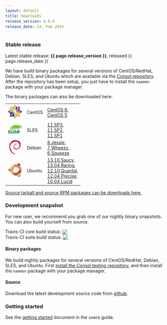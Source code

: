 ```yaml
---
layout: default
title: Downloads
release_version: 0.8.0
release_date: 14. Feb 2014
---
```


### Stable release

<div class="alert alert-success"><i class="glyphicon glyphicon-download-alt"></i> Latest stable release: <b>{{ page.release_version }}</b>, released {{ page.release_date }}</div>

We have build binary packages for several versions of CentOS/RedHat, Debian, SLES, and Ubuntu which are available
via the [Consol repository](http://labs.consol.de/repo/stable/). After the repository has been setup, you just
have to  install the `naemon` package with your package manager.

The binary packages can also be downloaded here:

<table>
 <tr>
   <td><img src="../images/centos.png"></td>
   <td>CentOS</td>
   <td>
        <a href="http://labs.consol.de/naemon/release/v{{ page.release_version }}/rhel6/">CentOS 6</a>,<br>
        <a href="http://labs.consol.de/naemon/release/v{{ page.release_version }}/rhel5/">CentOS 5</a>
   </td>
 </tr>
 <tr>
   <td><img src="../images/sles.jpg"></td>
   <td>SLES</td>
   <td>
        <a href="http://labs.consol.de/naemon/release/v{{ page.release_version }}/sles11sp3/">11 SP3</a>,<br>
        <a href="http://labs.consol.de/naemon/release/v{{ page.release_version }}/sles11sp2/">11 SP2</a>,<br>
        <a href="http://labs.consol.de/naemon/release/v{{ page.release_version }}/sles11sp1/">11 SP1</a>
   </td>
 </tr>
 <tr>
   <td><img src="../images/debian.png"></td>
   <td>Debian</td>
   <td>
        <a href="http://labs.consol.de/naemon/release/v{{ page.release_version }}/debian8/">8 Jessie</a>,<br>
        <a href="http://labs.consol.de/naemon/release/v{{ page.release_version }}/debian7/">7 Wheezy</a>,<br>
        <a href="http://labs.consol.de/naemon/release/v{{ page.release_version }}/debian6/">6 Squeeze</a>
   </td>
 </tr>
 <tr>
   <td><img src="../images/ubuntu.png"></td>
   <td>Ubuntu</td>
   <td>
        <a href="http://labs.consol.de/naemon/release/v{{ page.release_version }}/ubuntu13.10/">13.10 Saucy</a>,<br>
        <a href="http://labs.consol.de/naemon/release/v{{ page.release_version }}/ubuntu13.04/">13.04 Raring</a>,<br>
        <a href="http://labs.consol.de/naemon/release/v{{ page.release_version }}/ubuntu12.10/">12.10 Quantal</a>,<br>
        <a href="http://labs.consol.de/naemon/release/v{{ page.release_version }}/ubuntu12.04/">12.04 Precise</a>,<br>
        <a href="http://labs.consol.de/naemon/release/v{{ page.release_version }}/ubuntu10.04/">10.04 Lucid</a>
   </td>
 </tr>
</table>

<a href="http://labs.consol.de/naemon/release/v{{ page.release_version }}/src/">Source tarball and source RPM packages can be downloads here.</a>

### Development snapshot
For new user, we recommend you grab one of our nightly binary snapshots. You can also build yourself from source.

Travis-CI core build status: <a href="https://travis-ci.org/naemon/naemon-core" alt="Build Status"><img style="vertical-align:sub;" src="https://travis-ci.org/naemon/naemon-core.png?branch=master"></a><br />
Travis-CI suite build status: <a href="https://travis-ci.org/naemon/naemon" alt="Build Status"><img style="vertical-align:sub;" src="https://travis-ci.org/naemon/naemon.png?branch=master"></a>

#### Binary packages
We build nightly packages for several versions of CentOS/RedHat, Debian, SLES, and Ubuntu. First [install the Consol testing repository](http://labs.consol.de/repo/testing/), and then install the `naemon` package with your package manager.

#### Source
Download the latest development source code from [github](http://github.com/naemon/naemon).

### Getting started

See the [getting started](/documentation/usersguide/#getting_started) document in the users guide.
